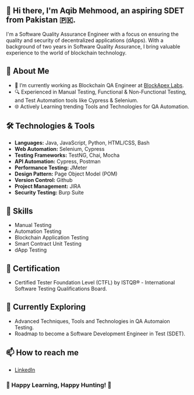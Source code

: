 <!--
**aqib-mehmood/aqib-mehmood** is a ✨ _special_ ✨ repository because its `README.md` (this file) appears on your GitHub profile.

Here are some ideas to get you started:

- 🔭 I’m currently working on ...
- 🌱 I’m currently learning ...
- 👯 I’m looking to collaborate on ...
- 🤔 I’m looking for help with ...
- 💬 Ask me about ...
- 📫 How to reach me: ...
- 😄 Pronouns: ...
- ⚡ Fun fact: ...
-->
## 👋 Hi there, I'm Aqib Mehmood, an aspiring SDET from Pakistan 🇵🇰.

I'm a Software Quality Assurance Engineer with a focus on ensuring the quality and security of decentralized applications (dApps). With a background of two years in Software Quality Assurance, I bring valuable experience to the world of blockchain technology.

## 🚀 About Me

- 🏢 I’m currently working as Blockchain QA Engineer at [BlockApex Labs](https://blockapexlabs.com/).
- 🔍 Experienced in Manual Testing, Functional & Non-Functional Testing, and Test Automation tools like Cypress & Selenium.
- 🌐 Actively Learning trending Tools and Technologies for QA Automation.

## 🛠️ Technologies & Tools

- **Languages:** Java, JavaScript, Python, HTML/CSS, Bash
- **Web Automation:** Selenium, Cypress
- **Testing Frameworks:** TestNG, Chai, Mocha
- **API Automation:** Cypress, Postman 
- **Performance Testing:** JMeter
- **Design Pattern:** Page Object Model (POM)
- **Version Control:** Github
- **Project Management:** JIRA
- **Security Testing:** Burp Suite

## 🔧 Skills

- Manual Testing
- Automation Testing
- Blockchain Application Testing
- Smart Contract Unit Testing
- dApp Testing

## 📜 Certification

- Certified Tester Foundation Level (CTFL) by ISTQB® - International Software Testing Qualifications Board.

## 🌱 Currently Exploring

- Advanced Techniques, Tools and Technologies in QA Automaion Testing.
- Roadmap to become a Software Development Engineer in Test (SDET).

## 📫 How to reach me

- [LinkedIn](https://www.linkedin.com/in/aqib-mehmood422)

### 🙌 Happy Learning, Happy Hunting! 🙌
